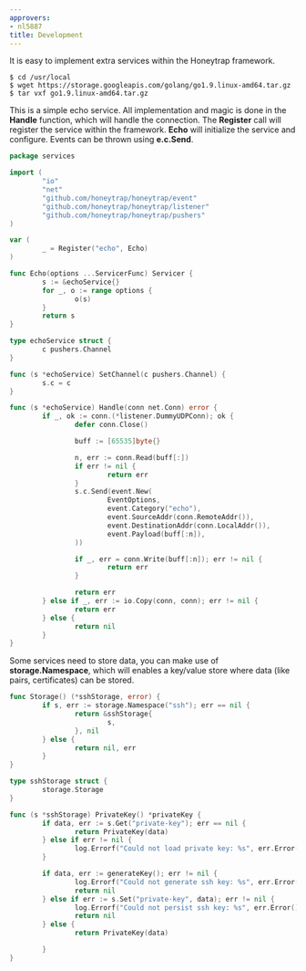 ```yaml
---
approvers:
- nl5887
title: Development
---
```


It is easy to implement extra services within the Honeytrap framework.

```
$ cd /usr/local
$ wget https://storage.googleapis.com/golang/go1.9.linux-amd64.tar.gz
$ tar vxf go1.9.linux-amd64.tar.gz
```

This is a simple echo service. All implementation and magic is done in the **Handle** function, which will handle the connection. The **Register** call will register the service within the framework. **Echo** will initialize the service and configure. Events can be thrown using **e.c.Send**.


```go
package services

import (
        "io"
        "net"
        "github.com/honeytrap/honeytrap/event"
        "github.com/honeytrap/honeytrap/listener"
        "github.com/honeytrap/honeytrap/pushers"
)

var (
        _ = Register("echo", Echo)
)

func Echo(options ...ServicerFunc) Servicer {
        s := &echoService{}
        for _, o := range options {
                o(s)
        }
        return s
}

type echoService struct {
        c pushers.Channel
}

func (s *echoService) SetChannel(c pushers.Channel) {
        s.c = c
}

func (s *echoService) Handle(conn net.Conn) error {
        if _, ok := conn.(*listener.DummyUDPConn); ok {
                defer conn.Close()

                buff := [65535]byte{}

                n, err := conn.Read(buff[:])
                if err != nil {
                        return err
                }
                s.c.Send(event.New(
                        EventOptions,
                        event.Category("echo"),
                        event.SourceAddr(conn.RemoteAddr()),
                        event.DestinationAddr(conn.LocalAddr()),
                        event.Payload(buff[:n]),
                ))

                if _, err = conn.Write(buff[:n]); err != nil {
                        return err
                }

                return err
        } else if _, err := io.Copy(conn, conn); err != nil {
                return err
        } else {
                return nil
        }
}
```

Some services need to store data, you can make use of **storage.Namespace**, which will enables a key/value store where data (like pairs, certificates) can be stored. 

```go
func Storage() (*sshStorage, error) {
        if s, err := storage.Namespace("ssh"); err == nil {
                return &sshStorage{
                        s,
                }, nil
        } else {
                return nil, err
        }
}

type sshStorage struct {
        storage.Storage
}

func (s *sshStorage) PrivateKey() *privateKey {
        if data, err := s.Get("private-key"); err == nil {
                return PrivateKey(data)
        } else if err != nil {
                log.Errorf("Could not load private key: %s", err.Error())
        }

        if data, err := generateKey(); err != nil {
                log.Errorf("Could not generate ssh key: %s", err.Error())
                return nil
        } else if err := s.Set("private-key", data); err != nil {
                log.Errorf("Could not persist ssh key: %s", err.Error())
                return nil
        } else {
                return PrivateKey(data)

        }
}
```
